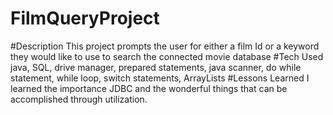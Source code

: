 # FilmQueryProject

#Description
This project prompts the user for either a film Id or a keyword they would like to use to search the connected movie database
#Tech Used
java, SQL, drive manager, prepared statements, java scanner, do while statement, while loop, switch statements, ArrayLists
#Lessons Learned
I learned the importance JDBC and the wonderful things that can be accomplished through utilization.